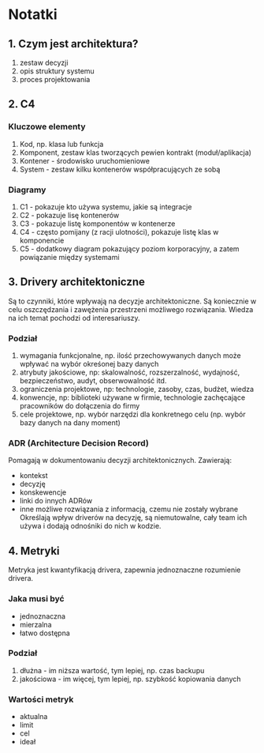 # Notatki
## 1. Czym jest architektura?
1) zestaw decyzji
2) opis struktury systemu
3) proces projektowania

## 2. C4
### Kluczowe elementy
1) Kod, np. klasa lub funkcja
2) Komponent, zestaw klas tworzących pewien kontrakt (moduł/aplikacja)
3) Kontener - środowisko uruchomieniowe
4) System - zestaw kilku kontenerów współpracujących ze sobą

### Diagramy
1) C1 - pokazuje kto używa systemu, jakie są integracje
2) C2 - pokazuje lisę kontenerów
3) C3 - pokazuje listę komponentów w kontenerze
4) C4 - często pomijany (z racji ulotności), pokazuje listę klas w komponencie
5) C5 - dodatkowy diagram pokazujący poziom korporacyjny, a zatem powiązanie między systemami

## 3. Drivery architektoniczne
Są to czynniki, które wpływają na decyzje architektoniczne.
Są koniecznie w celu oszczędzania i zawężenia przestrzeni możliwego rozwiązania.
Wiedza na ich temat pochodzi od interesariuszy.

### Podział
1) wymagania funkcjonalne, np. ilość przechowywanych danych może wpływać na wybór okreśonej bazy danych
2) atrybuty jakościowe, np: skalowalność, rozszerzalność, wydajność, bezpieczeństwo, audyt, obserwowalność itd.
3) ograniczenia projektowe, np: technologie, zasoby, czas, budżet, wiedza
4) konwencje, np: biblioteki używane w firmie, technologie zachęcające pracowników do dołączenia do firmy
5) cele projektowe, np. wybór narzędzi dla konkretnego celu (np. wybór bazy danych na dany moment)

### ADR (Architecture Decision Record)
Pomagają w dokumentowaniu decyzji architektonicznych.
Zawierają:
- kontekst
- decyzję
- konskewencje
- linki do innych ADRów
- inne możliwe rozwiązania z informacją, czemu nie zostały wybrane
Określają wpływ driverów na decyzję, są niemutowalne, cały team ich używa i dodają odnośniki do nich w kodzie.

## 4. Metryki
Metryka jest kwantyfikacją drivera, zapewnia jednoznaczne rozumienie drivera.

### Jaka musi być
- jednoznaczna
- mierzalna
- łatwo dostępna

### Podział
1) dłużna - im niższa wartość, tym lepiej, np. czas backupu
2) jakościowa - im więcej, tym lepiej, np. szybkość kopiowania danych

### Wartości metryk
- aktualna
- limit 
- cel
- ideał
